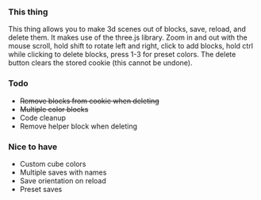 ### This thing
This thing allows you to make 3d scenes out of blocks, save, reload, and delete them. It makes use of the three.js library. 
Zoom in and out with the mouse scroll, hold shift to rotate left and right, click to add blocks, hold ctrl while clicking to delete blocks, press 1-3 for preset colors. 
The delete button clears the stored cookie (this cannot be undone).

### Todo
+ ~~Remove blocks from cookie when deleting~~
+ ~~Multiple color blocks~~
+ Code cleanup
+ Remove helper block when deleting

### Nice to have
+ Custom cube colors
+ Multiple saves with names
+ Save orientation on reload
+ Preset saves
